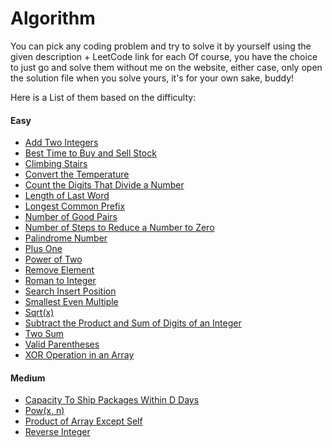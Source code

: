 # Algorithm

You can pick any coding problem and try to solve it by yourself using the given description + LeetCode link for each
Of course, you have the choice to just go and solve them without me on the website, either case, only open the solution file when you solve yours, it's for your own sake, buddy!

Here is a List of them based on the difficulty:

<div>
    <div>
        <h4>Easy</h4>
        <ul>
            <li><a href="https://github.com/alirabah93/Algorithm/tree/master/LeetCode/Easy/AddTwoIntegers">Add Two Integers</a></li>
            <li><a href="https://github.com/alirabah93/Algorithm/tree/master/LeetCode/Easy/BestTimeToBuyAndSellStock">Best Time to Buy and Sell Stock</a></li>
            <li><a href="https://github.com/alirabah93/Algorithm/tree/master/LeetCode/Easy/ClimbingStairs">Climbing Stairs</a></li>
            <li><a href="https://github.com/alirabah93/Algorithm/tree/master/LeetCode/Easy/ConvertTheTemperature">Convert the Temperature</a></li>
            <li><a href="https://github.com/alirabah93/Algorithm/tree/master/LeetCode/Easy/CountTheDigitsThatDivideANumber">Count the Digits That Divide a Number</a></li>
            <li><a href="https://github.com/alirabah93/Algorithm/tree/master/LeetCode/Easy/LengthOfLastWord">Length of Last Word</a></li>
            <li><a href="https://github.com/alirabah93/Algorithm/tree/master/LeetCode/Easy/LongestCommonPrefix">Longest Common Prefix</a></li>
            <li><a href="https://github.com/alirabah93/Algorithm/tree/master/LeetCode/Easy/NumberOfGoodPairs">Number of Good Pairs</a></li>
            <li><a href="https://github.com/alirabah93/Algorithm/tree/master/LeetCode/Easy/NumberOfStepsToReduceANumberToZero">Number of Steps to Reduce a Number to Zero</a></li>
            <li><a href="https://github.com/alirabah93/Algorithm/tree/master/LeetCode/Easy/PalindromeNumber">Palindrome Number</a></li>
            <li><a href="https://github.com/alirabah93/Algorithm/tree/master/LeetCode/Easy/PlusOne">Plus One</a></li>
            <li><a href="https://github.com/alirabah93/Algorithm/tree/master/LeetCode/Easy/PowerOfTwo">Power of Two</a></li>
            <li><a href="https://github.com/alirabah93/Algorithm/tree/master/LeetCode/Easy/RemoveElement">Remove Element</a></li>
            <li><a href="https://github.com/alirabah93/Algorithm/tree/master/LeetCode/Easy/RomanToInteger">Roman to Integer</a></li>
            <li><a href="https://github.com/alirabah93/Algorithm/tree/master/LeetCode/Easy/SearchInsertPosition">Search Insert Position</a></li>
            <li><a href="https://github.com/alirabah93/Algorithm/tree/master/LeetCode/Easy/SmallestEvenMultiple">Smallest Even Multiple</a></li>
            <li><a href="https://github.com/alirabah93/Algorithm/tree/master/LeetCode/Easy/Sqrt(x)">Sqrt(x)</a></li>
            <li><a href="https://github.com/alirabah93/Algorithm/tree/master/LeetCode/Easy/SubtractTheProductAndSumOfDigitsOfAnInteger">Subtract the Product and Sum of Digits of an Integer</a></li>
            <li><a href="https://github.com/alirabah93/Algorithm/tree/master/LeetCode/Easy/TwoSum">Two Sum</a></li>
            <li><a href="https://github.com/alirabah93/Algorithm/tree/master/LeetCode/Easy/ValidParentheses">Valid Parentheses</a></li>
            <li><a href="https://github.com/alirabah93/Algorithm/tree/master/LeetCode/Easy/XOROperationInAnArray">XOR Operation in an Array</a></li>
        </ul>
    </div>
    <div>
        <h4>Medium</h4>
        <ul>
            <li><a href="https://github.com/alirabah93/Algorithm/tree/master/LeetCode/Medium/CapacityToShipPackagesWithinDDays">Capacity To Ship Packages Within D Days</a></li>
            <li><a href="https://github.com/alirabah93/Algorithm/tree/master/LeetCode/Medium/Pow(x%2C%20n)">Pow(x, n)</a></li>
            <li><a href="https://github.com/alirabah93/Algorithm/tree/master/LeetCode/Medium/ProductOfArrayExceptSelf">Product of Array Except Self</a></li>
            <li><a href="https://github.com/alirabah93/Algorithm/tree/master/LeetCode/Medium/ReverseInteger">Reverse Integer</a></li>
        </ul>
    </div>
</div>
